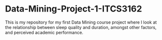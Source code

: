 # Data-Mining-Project-1-ITCS3162
This is my repository for my first Data Mining course project where I look at the relationship between sleep quality and duration, amongst other factors, and perceived academic performance.
